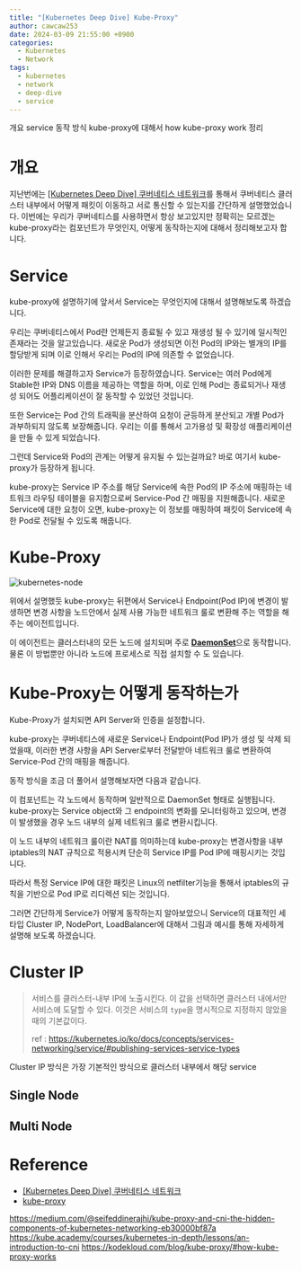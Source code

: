 ```yaml
---
title: "[Kubernetes Deep Dive] Kube-Proxy"
author: cawcaw253
date: 2024-03-09 21:55:00 +0900
categories:
  - Kubernetes
  - Network
tags:
  - kubernetes
  - network
  - deep-dive
  - service
---
```


개요
service 동작 방식
kube-proxy에 대해서
how kube-proxy work
정리

# 개요

지난번에는 [[Kubernetes Deep Dive] 쿠버네티스 네트워크](https://blog.cawcaw253.com/posts/kubernetes-pod-network/)를 통해서 쿠버네티스 클러스터 내부에서 어떻게 패킷이 이동하고 서로 통신할 수 있는지를 간단하게 설명했었습니다.
이번에는 우리가 쿠버네티스를 사용하면서 항상 보고있지만 정확히는 모르겠는 kube-proxy라는 컴포넌트가 무엇인지, 어떻게 동작하는지에 대해서 정리해보고자 합니다.

# Service

kube-proxy에 설명하기에 앞서서 Service는 무엇인지에 대해서 설명해보도록 하겠습니다.

우리는 쿠버네티스에서 Pod란 언제든지 종료될 수 있고 재생성 될 수 있기에 일시적인 존재라는 것을 알고있습니다. 새로운 Pod가 생성되면 이전 Pod의 IP와는 별개의 IP를 할당받게 되며 이로 인해서 우리는 Pod의 IP에 의존할 수 없었습니다.

이러한 문제를 해결하고자 Service가 등장하였습니다. Service는 여러 Pod에게 Stable한 IP와 DNS 이름을 제공하는 역할을 하며, 이로 인해 Pod는 종료되거나 재생성 되어도 어플리케이션이 잘 동작할 수 있었던 것입니다.

또한 Service는 Pod 간의 트래픽을 분산하여 요청이 균등하게 분산되고 개별 Pod가 과부하되지 않도록 보장해줍니다. 우리는 이를 통해서 고가용성 및 확장성 애플리케이션을 만들 수 있게 되었습니다.

그런데 Service와 Pod의 관계는 어떻게 유지될 수 있는걸까요?
바로 여기서 kube-proxy가 등장하게 됩니다. 

kube-proxy는 Service IP 주소를 해당 Service에 속한 Pod의 IP 주소에 매핑하는 네트워크 라우팅 테이블을 유지함으로써 Service-Pod 간 매핑을 지원해줍니다. 새로운 Service에 대한 요청이 오면, kube-proxy는 이 정보를 매핑하여 패킷이 Service에 속한 Pod로 전달될 수 있도록 해줍니다.

# Kube-Proxy

![kubernetes-node](posts/20240309/kubernetes-node.png)

위에서 설명했듯 kube-proxy는 뒤편에서 Service나 Endpoint(Pod IP)에 변경이 발생하면 변경 사항을 노드안에서 실제 사용 가능한 네트워크 룰로 변환해 주는 역할을 해주는 에이전트입니다.

이 에이전트는 클러스터내의 모든 노드에 설치되며 주로 <ins>**DaemonSet**</ins>으로 동작합니다. 물론 이 방법뿐만 아니라 노드에 프로세스로 직접 설치할 수 도 있습니다.

# Kube-Proxy는 어떻게 동작하는가

Kube-Proxy가 설치되면 API Server와 인증을 설정합니다.

kube-proxy는 쿠버네티스에 새로운 Service나 Endpoint(Pod IP)가 생성 및 삭제 되었을때, 이러한 변경 사항을 API Server로부터 전달받아 네트워크 룰로 변환하여 Service-Pod 간의 매핑을 해줍니다.

동작 방식을 조금 더 풀어서 설명해보자면 다음과 같습니다.



이 컴포넌트는 각 노드에서 동작하며 일반적으로 DaemonSet 형태로 실행됩니다. 
kube-proxy는 Service object와 그 endpoint의 변화를 모니터링하고 있으며, 변경이 발생했을 경우 노드 내부의 실제 네트워크 룰로 변환시킵니다. 

이 노드 내부의 네트워크 룰이란 NAT를 의미하는데 kube-proxy는 변경사항을 내부 iptables의 NAT 규칙으로 적용시켜 단순히 Service IP를 Pod IP에 매핑시키는 것입니다. 

따라서 특정 Service IP에 대한 패킷은 Linux의 netfilter기능을 통해서 iptables의 규칙을 기반으로 Pod IP로 리디렉션 되는 것입니다. 


그러면 간단하게 Service가 어떻게 동작하는지 알아보았으니 Service의 대표적인 세 타입 Cluster IP, NodePort, LoadBalancer에 대해서 그림과 예시를 통해 자세하게 설명해 보도록 하겠습니다.

# Cluster IP

> 서비스를 클러스터-내부 IP에 노출시킨다. 이 값을 선택하면 클러스터 내에서만 서비스에 도달할 수 있다. 이것은 서비스의 `type`을 명시적으로 지정하지 않았을 때의 기본값이다.
> 
> ref : https://kubernetes.io/ko/docs/concepts/services-networking/service/#publishing-services-service-types

Cluster IP 방식은 가장 기본적인 방식으로 클러스터 내부에서 해당 service 
## Single Node


## Multi Node



# Reference
- [[Kubernetes Deep Dive] 쿠버네티스 네트워크](https://blog.cawcaw253.com/posts/kubernetes-pod-network/)
- [kube-proxy](https://kodekloud.com/blog/kube-proxy/)



https://medium.com/@seifeddinerajhi/kube-proxy-and-cni-the-hidden-components-of-kubernetes-networking-eb30000bf87a
https://kube.academy/courses/kubernetes-in-depth/lessons/an-introduction-to-cni
https://kodekloud.com/blog/kube-proxy/#how-kube-proxy-works